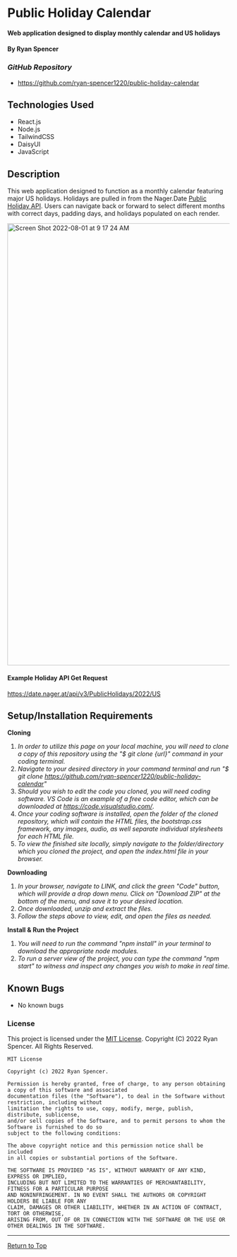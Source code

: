 # Public Holiday Calendar

#### Web application designed to display monthly calendar and US holidays

#### By Ryan Spencer

### _GitHub Repository_

- https://github.com/ryan-spencer1220/public-holiday-calendar

## Technologies Used

- React.js
- Node.js
- TailwindCSS
- DaisyUI
- JavaScript

## Description

This web application designed to function as a monthly calendar featuring major US holidays. Holidays are pulled in from the Nager.Date [Public Holiday API](https://date.nager.at/Api). Users can navigate back or forward to select different months with correct days, padding days, and holidays populated on each render.

<img width="1002" alt="Screen Shot 2022-08-01 at 9 17 24 AM" src="https://user-images.githubusercontent.com/86761275/182196952-1d254139-8efb-4532-9555-ef236e89ea06.png">

#### Example Holiday API Get Request
https://date.nager.at/api/v3/PublicHolidays/2022/US

## Setup/Installation Requirements

**Cloning**

1. _In order to utilize this page on your local machine, you will need to clone a copy of this repository using the "$ git clone {url}" command in your coding terminal._
2. _Navigate to your desired directory in your command terminal and run "$ git clone https://github.com/ryan-spencer1220/public-holiday-calendar"_
3. _Should you wish to edit the code you cloned, you will need coding software. VS Code is an example of a free code editor, which can be downloaded at https://code.visualstudio.com/_.
4. _Once your coding software is installed, open the folder of the cloned repository, which will contain the HTML files, the bootstrap.css framework, any images, audio, as well separate individual stylesheets for each HTML file._
5. _To view the finished site locally, simply navigate to the folder/directory which you cloned the project, and open the index.html file in your browser._

**Downloading**

1. _In your browser, navigate to LINK, and click the green "Code" button, which will provide a drop down menu. Click on "Download ZIP" at the bottom of the menu, and save it to your desired location._
2. _Once downloaded, unzip and extract the files._
3. _Follow the steps above to view, edit, and open the files as needed._

**Install & Run the Project**

1. _You will need to run the command "npm install" in your terminal to download the appropriate node modules._
2. _To run a server view of the project, you can type the command "npm start" to witness and inspect any changes you wish to make in real time._

## Known Bugs

- No known bugs

### License

This project is licensed under the [MIT License](https://opensource.org/licenses/MIT). Copyright (C) 2022 Ryan Spencer. All Rights Reserved.

```
MIT License

Copyright (c) 2022 Ryan Spencer.

Permission is hereby granted, free of charge, to any person obtaining a copy of this software and associated
documentation files (the "Software"), to deal in the Software without restriction, including without
limitation the rights to use, copy, modify, merge, publish, distribute, sublicense,
and/or sell copies of the Software, and to permit persons to whom the Software is furnished to do so
subject to the following conditions:

The above copyright notice and this permission notice shall be included
in all copies or substantial portions of the Software.

THE SOFTWARE IS PROVIDED "AS IS", WITHOUT WARRANTY OF ANY KIND, EXPRESS OR IMPLIED,
INCLUDING BUT NOT LIMITED TO THE WARRANTIES OF MERCHANTABILITY, FITNESS FOR A PARTICULAR PURPOSE
AND NONINFRINGEMENT. IN NO EVENT SHALL THE AUTHORS OR COPYRIGHT HOLDERS BE LIABLE FOR ANY
CLAIM, DAMAGES OR OTHER LIABILITY, WHETHER IN AN ACTION OF CONTRACT, TORT OR OTHERWISE,
ARISING FROM, OUT OF OR IN CONNECTION WITH THE SOFTWARE OR THE USE OR OTHER DEALINGS IN THE SOFTWARE.
```

---

<a href="#">Return to Top</a>
